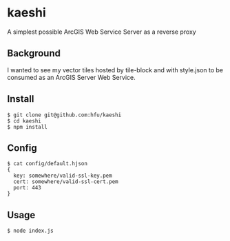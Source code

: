 # kaeshi
A simplest possible ArcGIS Web Service Server as a reverse proxy

## Background
I wanted to see my vector tiles hosted by tile-block and with style.json to be consumed as an ArcGIS Server Web Service.

## Install
```console
$ git clone git@github.com:hfu/kaeshi
$ cd kaeshi
$ npm install
```

## Config
```console
$ cat config/default.hjson
{
  key: somewhere/valid-ssl-key.pem
  cert: somewhere/valid-ssl-cert.pem
  port: 443
}
```
## Usage
```console
$ node index.js
```
